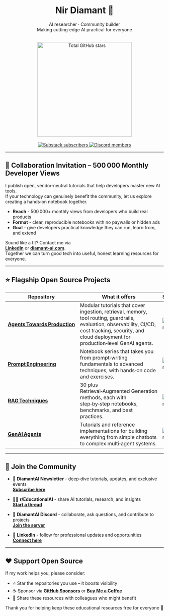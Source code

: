 <h1 align="center">Nir Diamant 🤖</h1>
<div align="center">


AI researcher · Community builder<br>
Making cutting‑edge AI practical for everyone

<!-- Dynamic total‑stars card -->
<br>
<img
  src="https://github-readme-stats.vercel.app/api?username=NirDiamant&count_private=true&show_icons=false&hide=commits,prs,issues,contribs&hide_rank=true&custom_title=Total%20Stars&hide_border=true"
  alt="Total GitHub stars"
  width="300"
/>
<br><br>

<!-- Static badges -->
<a href="https://diamantai.substack.com">
  <img src="https://img.shields.io/badge/Newsletter-30k%2B-green" alt="Substack subscribers">
</a>
<a href="https://discord.gg/cA6Aa4uyDX">
  <img src="https://img.shields.io/badge/Discord-4k%2B%20members-5865F2?logo=discord&logoColor=white" alt="Discord members">
</a>
</div>

---

## 🤝 Collaboration Invitation – 500 000 Monthly Developer Views

I publish open, vendor‑neutral tutorials that help developers master new AI tools.  
If your technology can genuinely benefit the community, let us explore creating a hands‑on notebook together.

- **Reach** - 500 000+ monthly views from developers who build real products  
- **Format** - clear, reproducible notebooks with no paywalls or hidden ads  
- **Goal** - give developers practical knowledge they can run, learn from, and extend

Sound like a fit? Contact me via  
**[LinkedIn](https://www.linkedin.com/in/nir-diamant-ai/)** or **[diamant‑ai.com](https://www.diamant-ai.com/)**.  
Together we can turn good tech into useful, honest learning resources for everyone.

---

## ⭐ Flagship Open Source Projects

| Repository | What it offers | Stars |
|------------|---------------|-------|
| **[Agents Towards Production](https://github.com/NirDiamant/agents-towards-production)** | Modular tutorials that cover ingestion, retrieval, memory, tool routing, guardrails, evaluation, observability, CI/CD, cost tracking, security, and cloud deployment for production‑level GenAI agents. | ![Stars](https://img.shields.io/github/stars/NirDiamant/agents-towards-production?label=Stars&style=for-the-badge) | 
| **[Prompt Engineering](https://github.com/NirDiamant/prompt_engineering)** | Notebook series that takes you from prompt‑writing fundamentals to advanced techniques, with hands‑on code and exercises. | ![Stars](https://img.shields.io/github/stars/NirDiamant/prompt_engineering?label=Stars&style=for-the-badge) |
| **[RAG Techniques](https://github.com/NirDiamant/rag_techniques)** | 30 plus Retrieval‑Augmented Generation methods, each with step‑by‑step notebooks, benchmarks, and best practices. | ![Stars](https://img.shields.io/github/stars/NirDiamant/rag_techniques?label=Stars&style=for-the-badge) |
| **[GenAI Agents](https://github.com/NirDiamant/genai_agents)** | Tutorials and reference implementations for building everything from simple chatbots to complex multi‑agent systems. | ![Stars](https://img.shields.io/github/stars/NirDiamant/genai_agents?label=Stars&style=for-the-badge) |



---

## 📣 Join the Community

- 💌 **DiamantAI Newsletter** - deep‑dive tutorials, updates, and exclusive events  
  **[Subscribe here](https://diamantai.substack.com)**

- 🧑‍💻 **r/EducationalAI** - share AI tutorials, research, and insights  
  **[Start a thread](https://www.reddit.com/r/EducationalAI/)**

- 💬 **DiamantAI Discord** - collaborate, ask questions, and contribute to projects  
  **[Join the server](https://discord.gg/cA6Aa4uyDX)**

- 🔗 **LinkedIn** - follow for professional updates and opportunities  
  **[Connect here](https://www.linkedin.com/in/nir-diamant-ai/)**

---

## ❤️ Support Open Source

If my work helps you, please consider:

- ⭐ Star the repositories you use – it boosts visibility  
- ☕ Sponsor via **[GitHub Sponsors](https://github.com/sponsors/NirDiamant)** or **[Buy Me a Coffee](https://buymeacoffee.com/diamantai)**  
- 📢 Share these resources with colleagues who might benefit  

Thank you for helping keep these educational resources free for everyone 🙏

